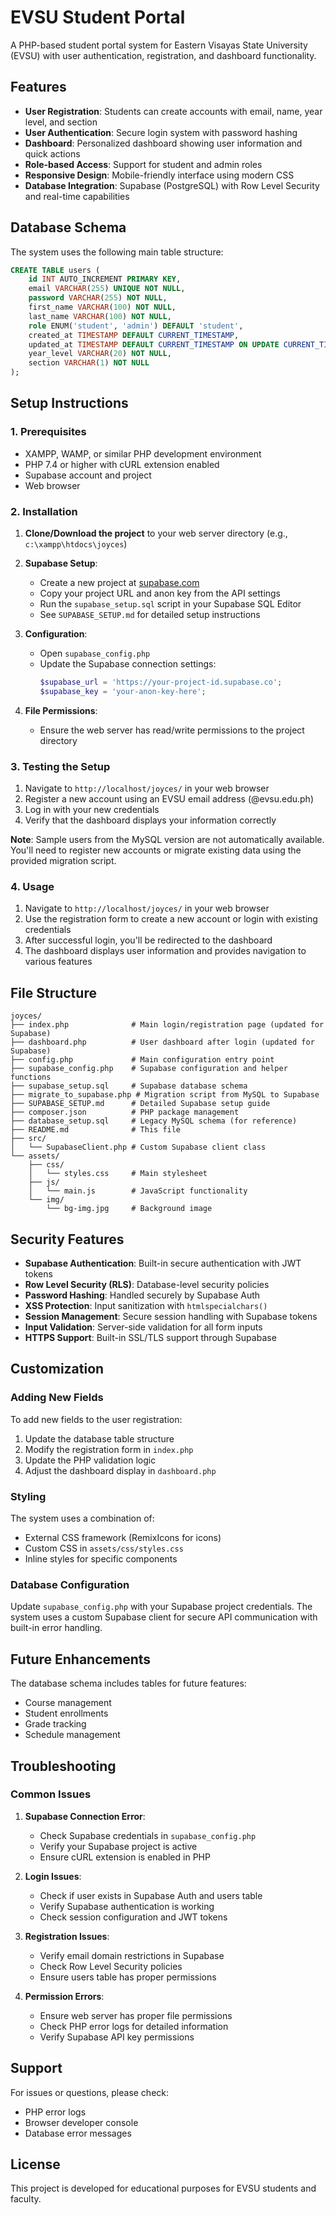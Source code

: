 # EVSU Student Portal

A PHP-based student portal system for Eastern Visayas State University (EVSU) with user authentication, registration, and dashboard functionality.

## Features

- **User Registration**: Students can create accounts with email, name, year level, and section
- **User Authentication**: Secure login system with password hashing
- **Dashboard**: Personalized dashboard showing user information and quick actions
- **Role-based Access**: Support for student and admin roles
- **Responsive Design**: Mobile-friendly interface using modern CSS
- **Database Integration**: Supabase (PostgreSQL) with Row Level Security and real-time capabilities

## Database Schema

The system uses the following main table structure:

```sql
CREATE TABLE users (
    id INT AUTO_INCREMENT PRIMARY KEY,
    email VARCHAR(255) UNIQUE NOT NULL,
    password VARCHAR(255) NOT NULL,
    first_name VARCHAR(100) NOT NULL,
    last_name VARCHAR(100) NOT NULL,
    role ENUM('student', 'admin') DEFAULT 'student',
    created_at TIMESTAMP DEFAULT CURRENT_TIMESTAMP,
    updated_at TIMESTAMP DEFAULT CURRENT_TIMESTAMP ON UPDATE CURRENT_TIMESTAMP,
    year_level VARCHAR(20) NOT NULL,
    section VARCHAR(1) NOT NULL
);
```

## Setup Instructions

### 1. Prerequisites

- XAMPP, WAMP, or similar PHP development environment
- PHP 7.4 or higher with cURL extension enabled
- Supabase account and project
- Web browser

### 2. Installation

1. **Clone/Download the project** to your web server directory (e.g., `c:\xampp\htdocs\joyces`)

2. **Supabase Setup**:

   - Create a new project at [supabase.com](https://supabase.com)
   - Copy your project URL and anon key from the API settings
   - Run the `supabase_setup.sql` script in your Supabase SQL Editor
   - See `SUPABASE_SETUP.md` for detailed setup instructions

3. **Configuration**:

   - Open `supabase_config.php`
   - Update the Supabase connection settings:
     ```php
     $supabase_url = 'https://your-project-id.supabase.co';
     $supabase_key = 'your-anon-key-here';
     ```

4. **File Permissions**:
   - Ensure the web server has read/write permissions to the project directory

### 3. Testing the Setup

1. Navigate to `http://localhost/joyces/` in your web browser
2. Register a new account using an EVSU email address (@evsu.edu.ph)
3. Log in with your new credentials
4. Verify that the dashboard displays your information correctly

**Note**: Sample users from the MySQL version are not automatically available. You'll need to register new accounts or migrate existing data using the provided migration script.

### 4. Usage

1. Navigate to `http://localhost/joyces/` in your web browser
2. Use the registration form to create a new account or login with existing credentials
3. After successful login, you'll be redirected to the dashboard
4. The dashboard displays user information and provides navigation to various features

## File Structure

```
joyces/
├── index.php              # Main login/registration page (updated for Supabase)
├── dashboard.php          # User dashboard after login (updated for Supabase)
├── config.php             # Main configuration entry point
├── supabase_config.php    # Supabase configuration and helper functions
├── supabase_setup.sql     # Supabase database schema
├── migrate_to_supabase.php # Migration script from MySQL to Supabase
├── SUPABASE_SETUP.md      # Detailed Supabase setup guide
├── composer.json          # PHP package management
├── database_setup.sql     # Legacy MySQL schema (for reference)
├── README.md              # This file
├── src/
│   └── SupabaseClient.php # Custom Supabase client class
└── assets/
    ├── css/
    │   └── styles.css     # Main stylesheet
    ├── js/
    │   └── main.js        # JavaScript functionality
    └── img/
        └── bg-img.jpg     # Background image
```

## Security Features

- **Supabase Authentication**: Built-in secure authentication with JWT tokens
- **Row Level Security (RLS)**: Database-level security policies
- **Password Hashing**: Handled securely by Supabase Auth
- **XSS Protection**: Input sanitization with `htmlspecialchars()`
- **Session Management**: Secure session handling with Supabase tokens
- **Input Validation**: Server-side validation for all form inputs
- **HTTPS Support**: Built-in SSL/TLS support through Supabase

## Customization

### Adding New Fields

To add new fields to the user registration:

1. Update the database table structure
2. Modify the registration form in `index.php`
3. Update the PHP validation logic
4. Adjust the dashboard display in `dashboard.php`

### Styling

The system uses a combination of:

- External CSS framework (RemixIcons for icons)
- Custom CSS in `assets/css/styles.css`
- Inline styles for specific components

### Database Configuration

Update `supabase_config.php` with your Supabase project credentials. The system uses a custom Supabase client for secure API communication with built-in error handling.

## Future Enhancements

The database schema includes tables for future features:

- Course management
- Student enrollments
- Grade tracking
- Schedule management

## Troubleshooting

### Common Issues

1. **Supabase Connection Error**:

   - Check Supabase credentials in `supabase_config.php`
   - Verify your Supabase project is active
   - Ensure cURL extension is enabled in PHP

2. **Login Issues**:

   - Check if user exists in Supabase Auth and users table
   - Verify Supabase authentication is working
   - Check session configuration and JWT tokens

3. **Registration Issues**:

   - Verify email domain restrictions in Supabase
   - Check Row Level Security policies
   - Ensure users table has proper permissions

4. **Permission Errors**:
   - Ensure web server has proper file permissions
   - Check PHP error logs for detailed information
   - Verify Supabase API key permissions

## Support

For issues or questions, please check:

- PHP error logs
- Browser developer console
- Database error messages

## License

This project is developed for educational purposes for EVSU students and faculty.
